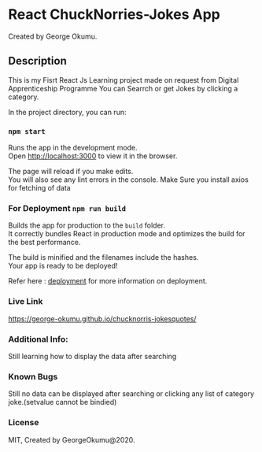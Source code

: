 # React ChuckNorries-Jokes App

Created by George Okumu.

## Description
This is my Fisrt React Js Learning project made on request from Digital Apprenticeship Programme
You can Searrch or get Jokes by clicking a category.


In the project directory, you can run:

### `npm start`

Runs the app in the development mode.\
Open [http://localhost:3000](http://localhost:3000) to view it in the browser.

The page will reload if you make edits.\
You will also see any lint errors in the console.
Make Sure you install axios for fetching of data


### For Deployment `npm run build`

Builds the app for production to the `build` folder.\
It correctly bundles React in production mode and optimizes the build for the best performance.

The build is minified and the filenames include the hashes.\
Your app is ready to be deployed!

Refer here : [deployment](https://facebook.github.io/create-react-app/docs/deployment) for more information on deployment.


### Live Link
https://george-okumu.github.io/chucknorris-jokesquotes/

### Additional Info:
Still learning how to display the data after searching



### Known Bugs
Still no data can be displayed after searching or clicking any list of category joke.(setvalue cannot be bindied)


### License
MIT, Created by GeorgeOkumu@2020.


